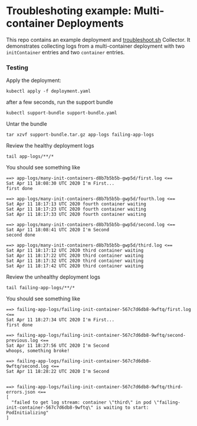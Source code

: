 Troubleshoting example: Multi-container Deployments
========================


This repo contains an example deployment and [troubleshoot.sh](https://troubleshoot.sh) Collector. It demonstrates collecting logs from a multi-container deployment with two `initContainer` entries and two `container` entries.


### Testing

Apply the deployment:

```
kubectl apply -f deployment.yaml
```

after a few seconds, run the support bundle

```
kubectl support-bundle support-bundle.yaml
```

Untar the bundle

```
tar xzvf support-bundle.tar.gz app-logs failing-app-logs
```



Review the healthy deployment logs

```
tail app-logs/**/*
```

You should see something like

```
==> app-logs/many-init-containers-d8b7b5b5b-gwp5d/first.log <==
Sat Apr 11 18:08:30 UTC 2020 I'm First...
first done

==> app-logs/many-init-containers-d8b7b5b5b-gwp5d/fourth.log <==
Sat Apr 11 18:17:13 UTC 2020 fourth container waiting
Sat Apr 11 18:17:23 UTC 2020 fourth container waiting
Sat Apr 11 18:17:33 UTC 2020 fourth container waiting

==> app-logs/many-init-containers-d8b7b5b5b-gwp5d/second.log <==
Sat Apr 11 18:08:41 UTC 2020 I'm Second
second done

==> app-logs/many-init-containers-d8b7b5b5b-gwp5d/third.log <==
Sat Apr 11 18:17:12 UTC 2020 third container waiting
Sat Apr 11 18:17:22 UTC 2020 third container waiting
Sat Apr 11 18:17:32 UTC 2020 third container waiting
Sat Apr 11 18:17:42 UTC 2020 third container waiting
```

Review the unhealthy deployment logs


```
tail failing-app-logs/**/*
```

You should see something like

```
==> failing-app-logs/failing-init-container-567c7d6db8-9wftq/first.log <==
Sat Apr 11 18:27:34 UTC 2020 I'm First...
first done

==> failing-app-logs/failing-init-container-567c7d6db8-9wftq/second-previous.log <==
Sat Apr 11 18:27:56 UTC 2020 I'm Second
whoops, something broke!

==> failing-app-logs/failing-init-container-567c7d6db8-9wftq/second.log <==
Sat Apr 11 18:28:22 UTC 2020 I'm Second


==> failing-app-logs/failing-init-container-567c7d6db8-9wftq/third-errors.json <==
[
  "failed to get log stream: container \"third\" in pod \"failing-init-container-567c7d6db8-9wftq\" is waiting to start: PodInitializing"
]
```
